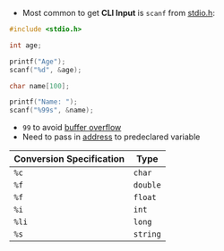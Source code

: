 - Most common to get **CLI Input** is `scanf` from [stdio.h](computer-science/docs/c/libraries.md):

```c
#include <stdio.h>

int age;

printf("Age");
scanf("%d", &age);

char name[100];

printf("Name: ");
scanf("%99s", &name); 
```

- `99` to avoid [buffer overflow](globals-heap-stack.md)
 - Need to pass in [address](computer-science/docs/c/pointers.md) to predeclared variable

| Conversion Specification | Type     |
| ------------------------ | -------- |
| `%c`                     | `char`   |
| `%f`                     | `double` |
| `%f`                     | `float`  |
| `%i`                     | `int`    |
| `%li`                    | `long`   |
| `%s`                     | `string` |
